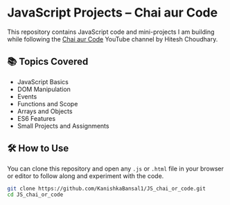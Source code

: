 # JavaScript Projects – Chai aur Code

This repository contains JavaScript code and mini-projects I am building while following the [Chai aur Code](https://www.youtube.com/@chaiaurcode) YouTube channel by Hitesh Choudhary.

## 📚 Topics Covered

- JavaScript Basics
- DOM Manipulation
- Events
- Functions and Scope
- Arrays and Objects
- ES6 Features
- Small Projects and Assignments

## 🛠️ How to Use

You can clone this repository and open any `.js` or `.html` file in your browser or editor to follow along and experiment with the code.

```bash
git clone https://github.com/KanishkaBansal1/JS_chai_or_code.git
cd JS_chai_or_code
